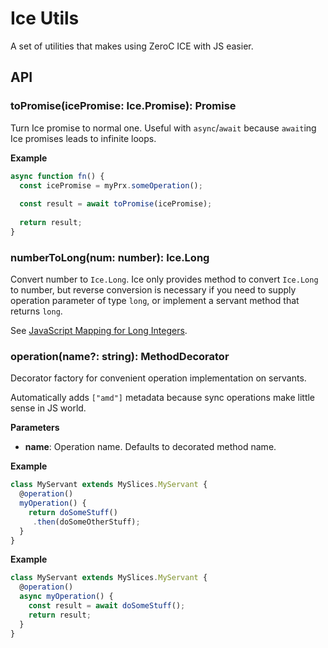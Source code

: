 # Ice Utils

A set of utilities that makes using ZeroC ICE with JS easier.

## API

### toPromise(icePromise: Ice.Promise): Promise

Turn Ice promise to normal one. Useful with `async`/`await` because `await`ing
Ice promises leads to infinite loops.

**Example**

```js
async function fn() {
  const icePromise = myPrx.someOperation();
  
  const result = await toPromise(icePromise);
  
  return result;
} 
```

### numberToLong(num: number): Ice.Long

Convert number to `Ice.Long`. Ice only provides method to convert `Ice.Long`
to number, but reverse conversion is necessary if you need to supply operation
parameter of type `long`, or implement a servant method that returns `long`.
 
See [JavaScript Mapping for Long Integers](https://doc.zeroc.com/display/Ice36/JavaScript+Mapping+for+Built-In+Types#JavaScriptMappingforBuilt-InTypes-JavaScriptMappingforLongIntegers).

### operation(name?: string): MethodDecorator

Decorator factory for convenient operation implementation on servants.

Automatically adds `["amd"]` metadata because sync operations make little sense 
in JS world.

**Parameters**

* **name**: Operation name. Defaults to decorated method name.

**Example**

```js
class MyServant extends MySlices.MyServant {
  @operation()
  myOperation() {
    return doSomeStuff()
     .then(doSomeOtherStuff);
  }
}
``` 
 
**Example**

```js
class MyServant extends MySlices.MyServant {
  @operation()
  async myOperation() {
    const result = await doSomeStuff();
    return result;
  }
}
```
